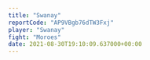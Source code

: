 ```yaml
---
title: "Swanay"
reportCode: "AP9VBgb76dTW3Fxj"
player: "Swanay"
fight: "Moroes"
date: 2021-08-30T19:10:09.637000+00:00
---
```


